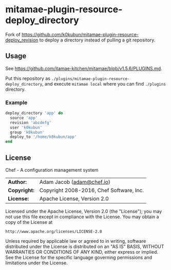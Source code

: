 # mitamae-plugin-resource-deploy\_directory

Fork of https://github.com/k0kubun/mitamae-plugin-resource-deploy_revision
to deploy a directory instead of pulling a git repository.

## Usage

See https://github.com/itamae-kitchen/mitamae/blob/v1.5.6/PLUGINS.md.

Put this repository as `./plugins/mitamae-plugin-resource-deploy_directory`,
and execute `mitamae local` where you can find `./plugins` directory.

### Example

```rb
deploy_directory 'app' do
  source 'app'
  revision 'abcdefg'
  user 'k0kubun'
  group 'k0kubun'
  deploy_to '/home/k0kubun/app'
end
```

## License

Chef - A configuration management system

|                      |                                          |
|:---------------------|:-----------------------------------------|
| **Author:**          | Adam Jacob (<adam@chef.io>)
| **Copyright:**       | Copyright 2008-2016, Chef Software, Inc.
| **License:**         | Apache License, Version 2.0

Licensed under the Apache License, Version 2.0 (the "License");
you may not use this file except in compliance with the License.
You may obtain a copy of the License at

    http://www.apache.org/licenses/LICENSE-2.0

Unless required by applicable law or agreed to in writing, software
distributed under the License is distributed on an "AS IS" BASIS,
WITHOUT WARRANTIES OR CONDITIONS OF ANY KIND, either express or implied.
See the License for the specific language governing permissions and
limitations under the License.
